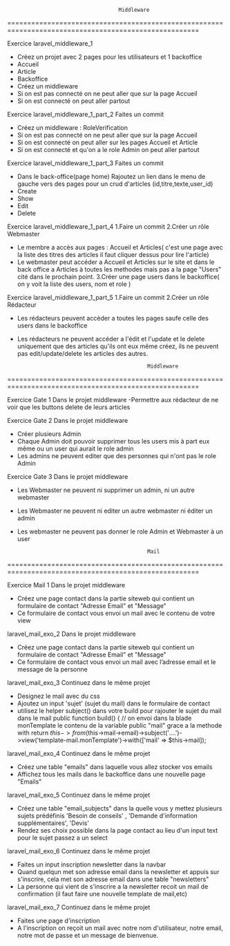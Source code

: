 
                                        Middleware
======================================================================================================


Exercice laravel_middleware_1
- Créez un projet avec 2 pages pour les utilisateurs et 1 backoffice
- Accueil
- Article
- Backoffice
- Créez un middleware
- Si on est pas connecté on ne peut aller que sur la page Accueil
- Si on est connecté on peut aller partout


Exercice laravel_middleware_1_part_2
Faites un commit
- Créez un middleware : RoleVerification
- Si on est pas connecté on ne peut aller que sur la page Accueil
- Si on est connecté on peut aller sur les pages Accueil et Article
- Si on est connecté et qu'on a le role Admin on peut aller partout



Exercice laravel_middleware_1_part_3
Faites un commit
- Dans le back-office(page home)
Rajoutez un lien dans le menu de gauche vers des pages pour un crud d'articles (id,titre,texte,user_id)
- Create
- Show
- Edit
- Delete



Exercice laravel_middleware_1_part_4
1.Faire un commit
2.Créer un rôle Webmaster
- Le membre a accès aux pages : Accueil et Articles( c'est une page avec la liste des titres des articles il faut cliquer dessus pour lire l'article)
- Le webmaster peut accéder a Accueil et Articles sur le site et dans le back office a Articles à toutes les methodes mais pas a la page "Users" cité dans le prochain point.
3.Créer une page users dans le backoffice( on y voit la liste des users, nom et role )



Exercice laravel_middleware_1_part_5
1.Faire un commit
2.Créer un rôle Rédacteur
- Les rédacteurs peuvent accèder a toutes les pages saufe celle des users dans le backoffice
- Les rédacteurs ne peuvent accéder a l'édit et l'update et le delete uniquement que des articles qu'ils ont eux même créez, ils ne peuvent pas edit/update/delete les articles des autres.

                                                Middleware
======================================================================================================



Exercice Gate 1
Dans le projet middleware
-Permettre aux rédacteur de ne voir que les buttons delete de leurs articles


Exercice Gate 2
Dans le projet middleware
- Créer plusieurs Admin
- Chaque Admin doit pouvoir supprimer tous les users mis à part eux même ou un user qui aurait le role admin
- Les admins ne peuvent editer que des personnes qui n'ont pas le role Admin


Exercice Gate 3
Dans le projet middleware
- Les Webmaster ne peuvent ni supprimer un admin, ni un autre webmaster
- Les Webmaster ne peuvent ni editer un autre webmaster ni éditer un admin
- Les webmaster ne peuvent pas donner le role Admin et Webmaster à un user



    
                                                Mail
======================================================================================================


Exercice Mail 1
Dans le projet middleware
- Créez une page contact dans la partie siteweb qui contient un formulaire de contact "Adresse Email" et "Message"
- Ce formulaire de contact vous envoi un mail avec le contenu de votre view


laravel_mail_exo_2
Dans le projet middleware
- Créez une page contact dans la partie siteweb qui contient un formulaire de contact "Adresse Email" et "Message"
- Ce formulaire de contact vous envoi un mail avec l’adresse email et le message de la personne

laravel_mail_exo_3
Continuez dans le même projet
- Designez le mail avec du css
- Ajoutez un input 'sujet' (sujet du mail) dans le formulaire de contact
- utilisez le helper subject() dans votre build pour rajouter le sujet du mail dans le mail
public function build()
{
// on envoi dans la blade monTemplate le contenu de la variable public "mail" grace a la methode with
return $this->from($this->mail->email)->subject('....')->view('template-mail.monTemplate')->with(['mail' => $this->mail]);



laravel_mail_exo_4
Continuez dans le même projet
- Créez une table "emails" dans laquelle vous allez stocker vos emails
- Affichez tous les mails dans le backoffice dans une nouvelle page "Emails"


laravel_mail_exo_5
Continuez dans le même projet
- Créez une table "email_subjects" dans la quelle vous y mettez plusieurs sujets prédéfinis 'Besoin de conseils' , 'Demande d'information supplémentaires', 'Devis'
- Rendez ses choix possible dans la page contact au lieu d'un input text pour le sujet passez a un select



laravel_mail_exo_6
Continuez dans le même projet
- Faites un input inscription newsletter dans la navbar
- Quand quelqun met son adresse email dans la newsletter et appuis sur s'inscrire, cela met son adresse email dans une table "newsletters"
- La personne qui vient de s'inscrire a la newsletter recoit un mail de confirmation (il faut faire une nouvelle template de mail,etc)


laravel_mail_exo_7
Continuez dans le même projet
- Faites une page d'inscription
- A l'inscription on reçoit un mail avec notre nom d'utilisateur, notre email, notre mot de passe et un message de bienvenue.


